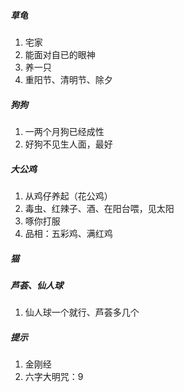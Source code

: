 ##### 草龟
1. 宅家
2. 能面对自已的眼神
3. 养一只
4. 重阳节、清明节、除夕
##### 狗狗
1. 一两个月狗已经成性
2. 好狗不见生人面，最好
##### 大公鸡
1. 从鸡仔养起（花公鸡）
2. 毒虫、红辣子、酒、在阳台喂，见太阳
3. 啄你打服
4. 品相：五彩鸡、满红鸡
##### 猫
##### 芦荟、仙人球
1. 仙人球一个就行、芦荟多几个
##### 提示
1. 金刚经
2. 六字大明咒：9